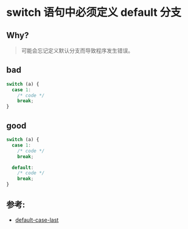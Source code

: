 # switch 语句中必须定义 default 分支

## Why?

> 可能会忘记定义默认分支而导致程序发生错误。

## bad

```js
switch (a) {
  case 1:
    /* code */
    break;
}
```

## good

```js
switch (a) {
  case 1:
    /* code */
    break;

  default:
    /* code */
    break;
}
```

## 参考:

- [default-case-last](https://eslint.org/docs/rules/default-case-last)
